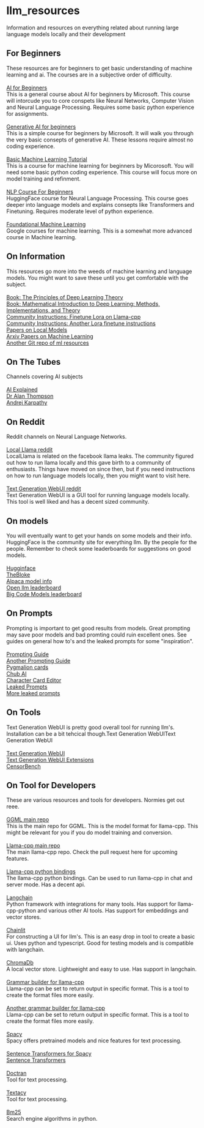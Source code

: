 # llm_resources
Information and resources on everything related about running large language models locally and their development

## For Beginners
These resources are for beginners to get basic understanding of machine learning and ai. The courses are in a subjective order of difficulty.</BR></BR>
[AI for Beginners](https://github.com/microsoft/ai-for-beginners)</BR>
This is a general course about AI for beginners by Microsoft. This course will intorcude you to core conspets like Neural Networks, Computer Vision and Neural Language Processing. Requires some basic python experience for assignments.</BR></BR>
[Generative AI for beginners](https://github.com/microsoft/generative-ai-for-beginners)</BR>
This is a simple course for beginners by Microsoft. It will walk you through the very basic consepts of generative AI. These lessons require almost no coding experience.</BR></BR>
[Basic Machine Learning Tutorial](https://github.com/microsoft/ML-For-Beginners)</BR>
This is a course for machine learning for beginners by Micorosoft. You will need some basic python coding experience. This course will focus more on model training and refinment.</BR></BR>
[NLP Course For Beginners](https://huggingface.co/learn/nlp-course/chapter1/1)</BR>
HuggingFace course for Neural Language Processing. This course goes deeper into language models and explains consepts like Transformers and Finetuning. Requires moderate level of python experience.</BR></BR>
[Foundational Machine Learning](https://developers.google.com/machine-learning/foundational-courses)</BR>
Google courses for machine learning. This is a somewhat more advanced course in Machine learning. 

## On Information
This resources go more into the weeds of machine learning and language models. You might want to save these until you get comfortable with the subject.
</BR></BR>
[Book: The Principles of Deep Learning Theory](https://arxiv.org/abs/2106.10165)</BR>
[Book: Mathematical Introduction to Deep Learning: Methods, Implementations, and Theory](https://arxiv.org/abs/2310.20360)</BR>
[Community Instructions: Finetune Lora on Llama-cpp](https://rentry.org/cpu-lora)</BR>
[Community Instructions: Another Lora finetune instructions](https://rentry.org/59xed3)</BR>
[Papers on Local Models](https://rentry.org/localmodelspapers)</BR>
[Arxiv Papers on Machine Learning](https://arxiv.org/list/cs.LG/pastweek?skip=0&show=250)</BR>
[Another Git repo of ml resources](https://github.com/underlines/awesome-ml)</BR>

## On The Tubes
Channels covering AI subjects</BR></BR>
[AI Explained](https://www.youtube.com/@aiexplained-official/videos)</BR>
[Dr Alan Thompson](https://www.youtube.com/@DrAlanDThompson/videos)</BR>
[Andrej Karpathy](https://www.youtube.com/@AndrejKarpathy/videos)</BR>

## On Reddit
Reddit channels on Neural Language Networks.</BR></BR>
[Local Llama reddit](https://www.reddit.com/r/LocalLLaMA/)</BR>
LocalLlama is related on the facebook llama leaks. The community figured out how to run llama locally and this gave birth to a community of enthusiasts. Things have moved on since then, but if you need instructions on how to run language models locally, then you might want to visit here.</BR></BR>
[Text Generation WebUI reddit](https://www.reddit.com/r/Oobabooga/)</BR>
Text Generation WebUI is a GUI tool for running language models locally. This tool is well liked and has a decent sized community.

## On models
You will eventually want to get your hands on some models and their info. HuggingFace is the community site for everything llm. By the people for the people. Remember to check some leaderboards for suggestions on good models.</BR></BR>
[Hugginface](https://huggingface.co/)</BR>
[TheBloke](https://huggingface.co/models?sort=modified&search=thebloke)</BR>
[Alpaca model info](https://docs.alpacaml.com/home/welcome)</BR>
[Open llm leaderboard](https://huggingface.co/spaces/HuggingFaceH4/open_llm_leaderboard)</BR>
[Big Code Models leaderboard](https://huggingface.co/spaces/bigcode/bigcode-models-leaderboard)</BR>

## On Prompts
Prompting is important to get good results from models. Great prompting may save poor models and bad promting could ruin excellent ones. See guides on general how to's and the leaked prompts for some "inspiration".</BR></BR>
[Prompting Guide](https://learnprompting.org/docs/intro)</BR>
[Another Prompting Guide](https://www.promptingguide.ai/)</BR>
[Pygmalion cards](https://booru.plus/+pygmalion)</BR>
[Chub AI](https://www.chub.ai/)</BR>
[Character Card Editor](https://zoltanai.github.io/character-editor/)</BR>
[Leaked Prompts](https://github.com/linexjlin/GPTs)</BR>
[More leaked prompts](https://github.com/LouisShark/chatgpt_system_prompt)</BR>

## On Tools
Text Generation WebUI is pretty good overall tool for running llm's. Installation can be a bit tehcical though.Text Generation WebUIText Generation WebUI</BR></BR>
[Text Generation WebUI](https://github.com/oobabooga/text-generation-webui)</BR>
[Text Generation WebUI Extensions](https://github.com/oobabooga/text-generation-webui-extensions)</BR>
[CensorBench](https://codeberg.org/jts2323/censorbench)</BR>

## On Tool for Developers
These are various resources and tools for developers. Normies get out reee.</BR></BR>
[GGML main repo](https://github.com/ggerganov/ggml)</BR>
This is the main repo for GGML. This is the model format for llama-cpp. This might be relevant for you if you do model training and conversion.</BR></BR>
[Llama-cpp main repo](https://github.com/ggerganov/llama.cpp)</BR>
The main llama-cpp repo. Check the pull request here for upcoming features.</BR></BR>
[Llama-cpp python bindings](https://github.com/abetlen/llama-cpp-python)</BR>
The llama-cpp python bindings. Can be used to run llama-cpp in chat and server mode. Has a decent api.</BR></BR>
[Langchain](https://github.com/langchain-ai/langchain)</BR>
Python framework with integrations for many tools. Has support for llama-cpp-python and various other AI tools. Has support for embeddings and vector stores.</BR></BR>
[Chainlit](https://github.com/Chainlit/chainlit)</BR>
For constructing a UI for llm's. This is an easy drop in tool to create a basic ui. Uses python and typescript. Good for testing models and is compatible with langchain.</BR></BR>
[ChromaDb](https://github.com/chroma-core/chroma)</BR>
A local vector store. Lightweight and easy to use. Has support in langchain.</BR></BR>
[Grammar builder for llama-cpp](https://github.com/IntrinsicLabsAI/grammar-builder)</BR>
Llama-cpp can be set to return output in specific format. This is a tool to create the format files more easily.</BR></BR>
[Another grammar builder for llama-cpp](https://github.com/adrienbrault/json-schema-to-gbnf)</BR>
Llama-cpp can be set to return output in specific format. This is a tool to create the format files more easily.</BR></BR>
[Spacy](https://github.com/explosion/spaCy)</BR>
Spacy offers pretrained models and nice features for text processing.</BR></BR>
[Sentence Transformers for Spacy](https://github.com/explosion/spacy-transformers)</BR>
[Sentence Transformers](https://github.com/UKPLab/sentence-transformers)</BR></BR>
[Doctran](https://github.com/psychic-api/doctran)</BR>
Tool for text processing.</BR></BR>
[Textacy](https://github.com/chartbeat-labs/textacy)</BR>
Tool for text processing.</BR></BR>
[Bm25](https://github.com/dorianbrown/rank_bm25)</BR>
Search engine algorithms in python.</BR></BR>

